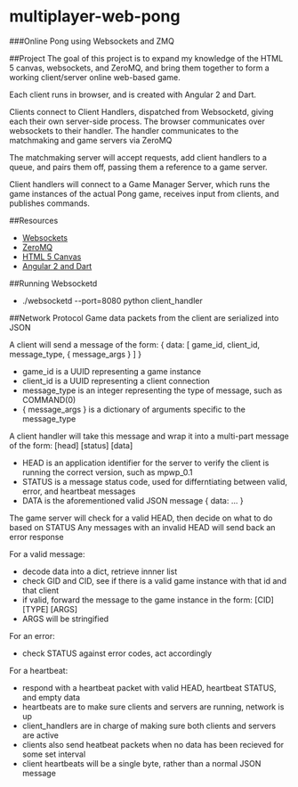 # multiplayer-web-pong
###Online Pong using Websockets and ZMQ

##Project
The goal of this project is to expand my knowledge of the HTML 5 canvas, websockets, and ZeroMQ, and bring them together to form a working client/server online web-based game.

Each client runs in browser, and is created with Angular 2 and Dart.

Clients connect to Client Handlers, dispatched from Websocketd, giving each their own server-side process. The browser communicates over websockets to their handler. The handler communicates to the matchmaking and game servers via ZeroMQ

The matchmaking server will accept requests, add client handlers to a queue, and pairs them off, passing them a reference to a game server.

Client handlers will connect to a Game Manager Server, which runs the game instances of the actual Pong game, receives input from clients, and publishes commands.

##Resources
- [Websockets](https://github.com/Devin0xFFFFFF/websocket_experiments)
- [ZeroMQ](https://github.com/Devin0xFFFFFF/zmq_experiments)
- [HTML 5 Canvas](https://github.com/Devin0xFFFFFF/html5_canvas_experiments)
- [Angular 2 and Dart](https://github.com/Devin0xFFFFFF/angular2_dart)

##Running Websocketd
- ./websocketd --port=8080 python client_handler

##Network Protocol
Game data packets from the client are serialized into JSON

A client will send a message of the form: { data: [ game_id, client_id, message_type, { message_args } ] }
- game_id is a UUID representing a game instance
- client_id is a UUID representing a client connection
- message_type is an integer representing the type of message, such as COMMAND(0)
- { message_args } is a dictionary of arguments specific to the message_type

A client handler will take this message and wrap it into a multi-part message of the form: [head] [status] [data]
- HEAD is an application identifier for the server to verify the client is running the correct version, such as mpwp_0.1
- STATUS is a message status code, used for differntiating between valid, error, and heartbeat messages
- DATA is the aforementioned valid JSON message { data: ... }

The game server will check for a valid HEAD, then decide on what to do based on STATUS
Any messages with an invalid HEAD will send back an error response

For a valid message:
- decode data into a dict, retrieve innner list
- check GID and CID, see if there is a valid game instance with that id and that client
- if valid, forward the message to the game instance in the form: [CID] [TYPE] [ARGS]
- ARGS will be stringified

For an error:
- check STATUS against error codes, act accordingly

For a heartbeat:
- respond with a heartbeat packet with valid HEAD, heartbeat STATUS, and empty data
- heartbeats are to make sure clients and servers are running, network is up
- client_handlers are in charge of making sure both clients and servers are active
- clients also send heatbeat packets when no data has been recieved for some set interval
- client heartbeats will be a single byte, rather than a normal JSON message

